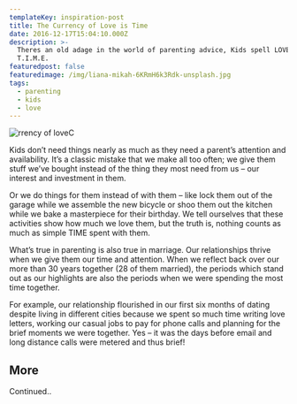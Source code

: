 ```yaml
---
templateKey: inspiration-post
title: The Currency of Love is Time
date: 2016-12-17T15:04:10.000Z
description: >-
  Theres an old adage in the world of parenting advice, Kids spell LOVE as
  T.I.M.E.
featuredpost: false
featuredimage: /img/liana-mikah-6KRmH6k3Rdk-unsplash.jpg
tags:
  - parenting
  - kids
  - love
---
```

![rrency of loveC](/img/currency_of_love.jpg)

Kids don’t need things nearly as much as they need a parent’s attention and availability. It’s a classic mistake that we make all too often; we give them stuff we’ve bought instead of the thing they most need from us – our interest and investment in them.

Or we do things for them instead of with them – like lock them out of the garage while we assemble the new bicycle or shoo them out the kitchen while we bake a masterpiece for their birthday. We tell ourselves that these activities show how much we love them, but the truth is, nothing counts as much as simple TIME spent with them.

What’s true in parenting is also true in marriage. Our relationships thrive when we give them our time and attention. When we reflect back over our more than 30 years together (28 of them married), the periods which stand out as our highlights are also the periods when we were spending the most time together.

For example, our relationship flourished in our first six months of dating despite living in different cities because we spent so much time writing love letters, working our casual jobs to pay for phone calls and planning for the brief moments we were together. Yes – it was the days before email and long distance calls were metered and thus brief!

## More

Continued..
